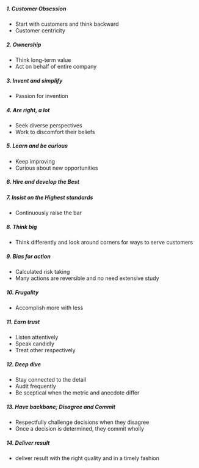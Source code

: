 ##### 1. Customer Obsession
- Start with customers and think backward
- Customer centricity

##### 2. Ownership
- Think long-term value
- Act on behalf of entire company

##### 3. Invent and simplify
- Passion for invention

##### 4. Are right, a lot
- Seek diverse perspectives
- Work to discomfort their beliefs

##### 5. Learn and be curious
- Keep improving
- Curious about new opportunities

##### 6. Hire and develop the Best

##### 7. Insist on the Highest standards
- Continuously raise the bar

##### 8. Think big
- Think differently and look around corners for ways to serve customers

##### 9. Bias for action
- Calculated risk taking
- Many actions are reversible and no need extensive study

##### 10. Frugality
- Accomplish more with less

##### 11. Earn trust
- Listen attentively
- Speak candidly
- Treat other respectively

##### 12. Deep dive
- Stay connected to the detail
- Audit frequently
- Be sceptical when the metric and anecdote differ

##### 13. Have backbone; Disagree and Commit
- Respectfully challenge decisions when they disagree
- Once a decision is determined, they commit wholly

##### 14. Deliver result
- deliver result with the right quality and in a timely fashion